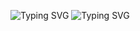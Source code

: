 <a><img src="https://readme-typing-svg.herokuapp.com?font=Fira+Code&weight=600&size=30&duration=3000&pause=5000&color=851c73&center=true&vCenter=true&width=1000&lines=Hey+there%2C+I'm+Erick" alt="Typing SVG" /></a>
<a ><img src="https://readme-typing-svg.herokuapp.com?font=Fira+Code&weight=400&size=25&duration=3000&pause=5000&color=32A8BBFF&center=true&vCenter=true&width=1000&lines=I+am+a+Computer+Engineering+student+<br>specializing+in+Full+Stack+software+development" alt="Typing SVG" /></a>
